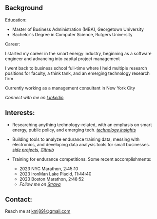 ## Background

Education:

* Master of Business Administration (MBA), Georgetown University
* Bachelor's Degree in Computer Science, Rutgers University

Career:

I started my career in the smart energy industry, beginning as a software engineer and advancing into capital project management

I went back to business school full-time where I held multiple research positions for faculty, a think tank, and an emerging technology research firm

Currently working as a management consultant in New York City

*Connect with me on [Linkedin](https://www.linkedin.com/in/kevjen/)*


## Interests:

* Researching anything technology-related, with an emphasis on smart energy, public policy, and emerging tech. *[technology insights](https://kevjen37.github.io/tech-insights.html)*

* Building tools to analyze endurance training data, messing with electronics, and developing data analysis tools for small businesses. *[side projects](https://kevjen37.github.io/side-projects.html)*, *[Github](https://github.com/kevjen37)*

* Training for endurance competitions. Some recent accomplishments:
  * 2023 NYC Marathon, 2:45:10
  * 2023 IronMan Lake Placid, 11:44:40
  * 2023 Boston Marathon, 2:48:52
  * *Follow me on [Strava](https://www.strava.com/athletes/59121264)*
 

## Contact:

Reach me at kmj891@gmail.com

